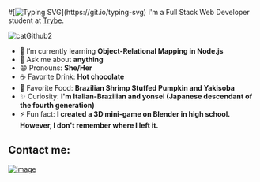<!--## Hi there 👋, I'm Camila. Nice to meet you. 
I'm a Full Stack Web Developer student at [Trybe](https://www.betrybe.com/).
-->
#[![Typing SVG](https://readme-typing-svg.demolab.com/?lines=Hi+there+👋,+I'm+Camila.;Nice+to+meet+you!)](https://git.io/typing-svg)
I'm a Full Stack Web Developer student at [Trybe](https://www.betrybe.com/).

<!--
**Camila-Falaschi/Camila-Falaschi** is a ✨ _special_ ✨ repository because its `README.md` (this file) appears on your GitHub profile.
-->

![catGithub2](https://user-images.githubusercontent.com/102390423/197322962-fd5e9071-ef4e-4c1b-bc3b-b73a372f97b5.png)

- 🌱 I’m currently learning **Object-Relational Mapping in Node.js**
- 💬 Ask me about **anything**
- 😄 Pronouns: **She/Her**
- ☕ Favorite Drink: **Hot chocolate**
- 🍲 Favorite Food: **Brazilian Shrimp Stuffed Pumpkin and Yakisoba**
- ✨ Curiosity: **I'm Italian-Brazilian and yonsei (Japanese descendant of the fourth generation)**
- ⚡ Fun fact: **I created a 3D mini-game on Blender in high school. However, I don't remember where I left it.**

## Contact me:
[![image](https://img.shields.io/badge/LinkedIn-0077B5?style=for-the-badge&logo=linkedin&logoColor=white)](https://www.linkedin.com/in/camila-falaschi/)

